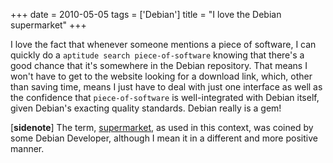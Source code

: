 +++
date = 2010-05-05
tags = ['Debian']
title = "I love the Debian supermarket"
+++

I love the fact that whenever someone mentions a piece of software, I
can quickly do a `aptitude search piece-of-software` knowing that
there\'s a good chance that it\'s somewhere in the Debian repository.
That means I won\'t have to get to the website looking for a download
link, which, other than saving time, means I just have to deal with just
one interface as well as the confidence that `piece-of-software` is
well-integrated with Debian itself, given Debian\'s exacting quality
standards. Debian really is a gem!

\[**sidenote**\] The term, [supermarket], as used in this context, was
coined by some Debian Developer, although I mean it in a different and
more positive manner.

  [supermarket]: http://kitenet.net/~joey/blog/entry/the_supermarket_thing/

